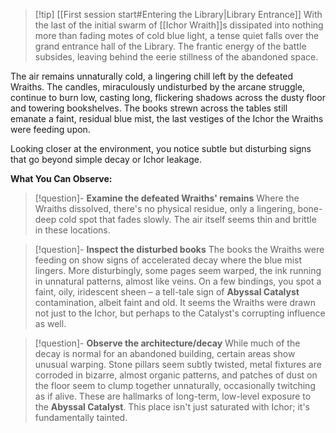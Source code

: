 
>[!tip] [[First session start#Entering the Library|Library Entrance]]
>With the last of the initial swarm of [[Ichor Wraith]]s dissipated into nothing more than fading motes of cold blue light, a tense quiet falls over the grand entrance hall of the Library. The frantic energy of the battle subsides, leaving behind the eerie stillness of the abandoned space.

The air remains unnaturally cold, a lingering chill left by the defeated Wraiths. The candles, miraculously undisturbed by the arcane struggle, continue to burn low, casting long, flickering shadows across the dusty floor and towering bookshelves. The books strewn across the tables still emanate a faint, residual blue mist, the last vestiges of the Ichor the Wraiths were feeding upon.

Looking closer at the environment, you notice subtle but disturbing signs that go beyond simple decay or Ichor leakage.

**What You Can Observe:**

>[!question]- **Examine the defeated Wraiths' remains**
>Where the Wraiths dissolved, there's no physical residue, only a lingering, bone-deep cold spot that fades slowly. The air itself seems thin and brittle in these locations.

>[!question]- **Inspect the disturbed books**
>The books the Wraiths were feeding on show signs of accelerated decay where the blue mist lingers. More disturbingly, some pages seem warped, the ink running in unnatural patterns, almost like veins. On a few bindings, you spot a faint, oily, iridescent sheen – a tell-tale sign of **Abyssal Catalyst** contamination, albeit faint and old. It seems the Wraiths were drawn not just to the Ichor, but perhaps to the Catalyst's corrupting influence as well.

>[!question]- **Observe the architecture/decay**
>While much of the decay is normal for an abandoned building, certain areas show unusual warping. Stone pillars seem subtly twisted, metal fixtures are corroded in bizarre, almost organic patterns, and patches of dust on the floor seem to clump together unnaturally, occasionally twitching as if alive. These are hallmarks of long-term, low-level exposure to the **Abyssal Catalyst**. This place isn't just saturated with Ichor; it's fundamentally tainted.
